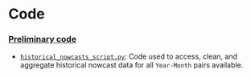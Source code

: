 # Code

### [Preliminary code](preliminary_code)
* [`historical_nowcasts_script.py`](preliminary_code/historical_nowcasts_script.py): Code used to access, clean, and aggregate historical nowcast data for all `Year-Month` pairs available.
